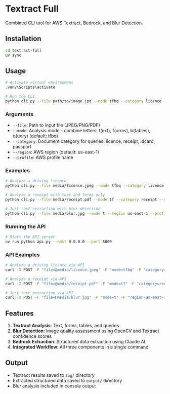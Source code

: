 # Textract Full

Combined CLI tool for AWS Textract, Bedrock, and Blur Detection.

## Installation

```bash
cd textract-full
uv sync
```

## Usage

```bash
# Activate virtual environment
.venv\Scripts\activate

# Run the CLI
python cli.py --file path/to/image.jpg --mode tfbq --category licence --region us-east-1 --profile your-profile
```

### Arguments

- `--file`: Path to input file (JPEG/PNG/PDF)
- `--mode`: Analysis mode - combine letters: t(ext), f(orms), b(tables), q(uery) (default: tfbq)
- `--category`: Document category for queries: licence, receipt, idcard, passport
- `--region`: AWS region (default: us-east-1)
- `--profile`: AWS profile name

### Examples

```bash
# Analyze a driving licence
python cli.py --file media/licence.jpeg --mode tfbq --category licence --region us-east-1 --profile greataihackathon-personal

# Analyze a receipt with text and forms only
python cli.py --file media/receipt.pdf --mode tf --category receipt --region us-east-1 --profile greataihackathon-personal

# Just text extraction with blur detection
python cli.py --file media/blur.jpg --mode t --region us-east-1 --profile greataihackathon-personal
```

### Running the API

```bash
# Start the API server
uv run python api.py --host 0.0.0.0 --port 5000
```

### API Examples

```bash
# Analyze a driving licence via API
curl -X POST -F "file=@media/licence.jpeg" -F "mode=tfbq" -F "category=licence" -F "region=us-east-1" -F "profile=greataihackathon-personal" http://localhost:5000/analyze

# Analyze a receipt via API
curl -X POST -F "file=@media/receipt.pdf" -F "mode=tf" -F "category=receipt" -F "region=us-east-1" -F "profile=greataihackathon-personal" http://localhost:5000/analyze

# Just text extraction via API
curl -X POST -F "file=@media/blur.jpg" -F "mode=t" -F "region=us-east-1" http://localhost:5000/analyze
```

## Features

1. **Textract Analysis**: Text, forms, tables, and queries
2. **Blur Detection**: Image quality assessment using OpenCV and Textract confidence scores
3. **Bedrock Extraction**: Structured data extraction using Claude AI
4. **Integrated Workflow**: All three components in a single command

## Output

- Textract results saved to `log/` directory
- Extracted structured data saved to `output/` directory
- Blur analysis included in console output
